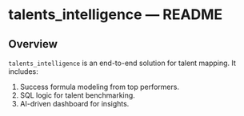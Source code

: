 # talents_intelligence — README

## Overview

`talents_intelligence` is an end-to-end solution for talent mapping. It includes:

1. Success formula modeling from top performers.
2. SQL logic for talent benchmarking.
3. AI-driven dashboard for insights.
